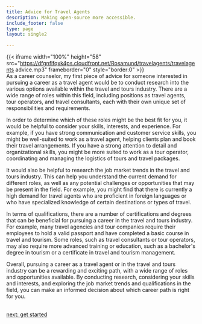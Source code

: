 ```yaml
---
title: Advice for Travel Agents
description: Making open-source more accessible.
include_footer: false
type: page
layout: single2

---
```


{{< iframe width="100%" height="58" src="https://dfgnflfqxk4ps.cloudfront.net/Rosamund/travelagents/travelagents advice.mp3" frameborder="0" style="border:0" >}}<br>
As a career counselor, my first piece of advice for someone interested in pursuing a career as a travel agent would be to conduct research into the various options available within the travel and tours industry. There are a wide range of roles within this field, including positions as travel agents, tour operators, and travel consultants, each with their own unique set of responsibilities and requirements.

In order to determine which of these roles might be the best fit for you, it would be helpful to consider your skills, interests, and experience. For example, if you have strong communication and customer service skills, you might be well-suited to work as a travel agent, helping clients plan and book their travel arrangements. If you have a strong attention to detail and organizational skills, you might be more suited to work as a tour operator, coordinating and managing the logistics of tours and travel packages.

It would also be helpful to research the job market trends in the travel and tours industry. This can help you understand the current demand for different roles, as well as any potential challenges or opportunities that may be present in the field. For example, you might find that there is currently a high demand for travel agents who are proficient in foreign languages or who have specialized knowledge of certain destinations or types of travel.

In terms of qualifications, there are a number of certifications and degrees that can be beneficial for pursuing a career in the travel and tours industry. For example, many travel agencies and tour companies require their employees to hold a valid passport and have completed a basic course in travel and tourism. Some roles, such as travel consultants or tour operators, may also require more advanced training or education, such as a bachelor's degree in tourism or a certificate in travel and tourism management.

Overall, pursuing a career as a travel agent or in the travel and tours industry can be a rewarding and exciting path, with a wide range of roles and opportunities available. By conducting research, considering your skills and interests, and exploring the job market trends and qualifications in the field, you can make an informed decision about which career path is right for you.

<br>
<a href="https://insights.workdojos.com/travelagents/start">next: get started</a>
</p>